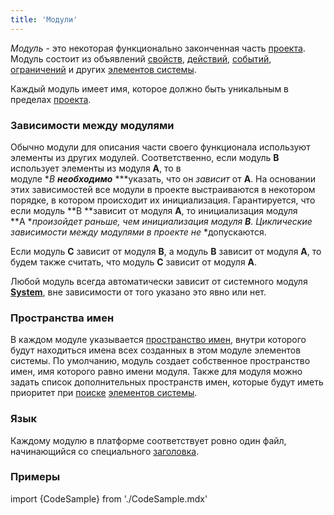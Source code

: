 ```yaml
---
title: 'Модули'
---
```


*Модуль* - это некоторая функционально законченная часть [проекта](Проекты.md). Модуль состоит из объявлений [с](Идентификация_элементов.md)[войств](Свойства.md), [действий](Действия.md), [событий](События.md), [ограничений](Ограничения.md) и других [элементов системы](Именование.md).

Каждый модуль имеет имя, которое должно быть уникальным в пределах [проекта](Проекты.md).

### Зависимости между модулями

Обычно модули для описания части своего функционала используют элементы из других модулей. Соответственно, если модуль **B** использует элементы из модуля **A**, то в модуле **B **необходимо*** ***указать, что он *зависит* от **A**. На основании этих зависимостей все модули в проекте выстраиваются в некотором порядке, в котором происходит их инициализация. Гарантируется, что если модуль **B **зависит от модуля **A**, то инициализация модуля **A **произойдет раньше, чем инициализация модуля **B**. Циклические зависимости между модулями в проекте не* *допускаются.  

Если модуль **C** зависит от модуля **B**, а модуль **B** зависит от модуля **A**, то будем также считать, что модуль **С** зависит от модуля **A**.

Любой модуль всегда автоматически зависит от системного модуля **[System](https://github.com/lsfusion/platform/blob/master/server/src/main/lsfusion/system/System.lsf)**, вне зависимости от того указано это явно или нет.

### Пространства имен

В каждом модуле указывается [пространство имен](Именование.md#пространства-имен), внутри которого будут находиться имена всех созданных в этом модуле элементов системы. По умолчанию, модуль создает собственное пространство имен, имя которого равно имени модуля. Также для модуля можно задать список дополнительных пространств имен, которые будут иметь приоритет при [поиске](Поиск.md) [элементов системы](Идентификация_элементов.md).

### Язык

Каждому модулю в платформе соответствует ровно один файл, начинающийся со специального [заголовка](Заголовок_модуля.md).

### Примеры

import {CodeSample} from './CodeSample.mdx'

<CodeSample url="https://documentation.lsfusion.org/sample?file=ModuleSample"/>
